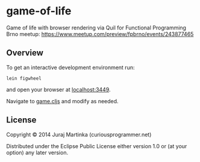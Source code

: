 # game-of-life

Game of life with browser rendering via Quil for Functional Programming Brno meetup: 
https://www.meetup.com/preview/fpbrno/events/243877465

## Overview

To get an interactive development environment run:

    lein figwheel

and open your browser at [localhost:3449](http://localhost:3449/).

Navigate to [game.cljs](src/game_of_life/game.cljs)
and modify as needed.

## License

Copyright © 2014 Juraj Martinka (curiousprogrammer.net)

Distributed under the Eclipse Public License either version 1.0 or (at your option) any later version.
